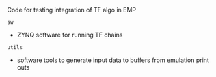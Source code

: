 Code for testing integration of TF algo in EMP

`sw`
 * ZYNQ software for running TF chains

`utils`
 * software tools to generate input data to buffers from emulation print outs
